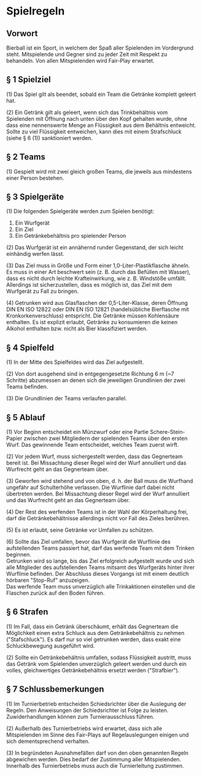 # Spielregeln

## Vorwort

Bierball ist ein Sport, in welchem der Spaß aller Spielenden im Vordergrund steht. 
Mitspielende und Gegner sind zu jeder Zeit mit Respekt zu behandeln.
Von allen Mitspielenden wird Fair-Play erwartet.

## § 1 Spielziel

(1) Das Spiel gilt als beendet, sobald ein Team die Getränke komplett geleert hat.

(2) Ein Getränk gilt als geleert, wenn sich das Trinkbehältnis vom Spielenden mit Öffnung nach unten über den Kopf gehalten wurde, ohne dass eine nennenswerte Menge an Flüssigkeit aus dem Behältnis entweicht.
Sollte zu viel Flüssigkeit entweichen, kann dies mit einem Strafschluck (siehe § 6 (1)) sanktioniert werden.

## § 2 Teams

(1) Gespielt wird mit zwei gleich großen Teams, die jeweils aus mindestens einer Person bestehen.

## § 3 Spielgeräte

(1) Die folgenden Spielgeräte werden zum Spielen benötigt:

1. Ein Wurfgerät
2. Ein Ziel
3. Ein Getränkebehältnis pro spielender Person

(2) Das Wurfgerät ist ein annähernd runder Gegenstand, der sich leicht einhändig werfen lässt.

(3) Das Ziel muss in Größe und Form einer 1,0-Liter-Plastikflasche ähneln.
Es muss in einer Art beschwert sein (z. B. durch das Befüllen mit Wasser), dass es nicht durch leichte Krafteinwirkung, wie z. B. Windstöße umfällt.
Allerdings ist sicherzustellen, dass es möglich ist, das Ziel mit dem Wurfgerät zu Fall zu bringen.

(4) Getrunken wird aus Glasflaschen der 0,5-Liter-Klasse, deren Öffnung DIN EN ISO 12822 oder DIN EN ISO 12821 (handelsübliche Bierflasche mit Kronkorkenverschluss) entspricht.
Die Getränke müssen Kohlensäure enthalten.
Es ist explizit erlaubt, Getränke zu konsumieren die keinen Alkohol enthalten bzw. nicht als Bier klassifiziert werden.

## § 4 Spielfeld

(1) In der Mitte des Spielfeldes wird das Ziel aufgestellt.

(2) Von dort ausgehend sind in entgegengesetzte Richtung 6 m (~7 Schritte) abzumessen an denen sich die jeweiligen Grundlinien der zwei Teams befinden.

(3) Die Grundlinien der Teams verlaufen parallel.

## § 5 Ablauf

(1) Vor Beginn entscheidet ein Münzwurf oder eine Partie Schere-Stein-Papier zwischen zwei Mitgliedern der spielenden Teams über den ersten Wurf.
Das gewinnende Team entscheidet, welches Team zuerst wirft.

(2) Vor jedem Wurf, muss sichergestellt werden, dass das Gegnerteam bereit ist.
Bei Missachtung dieser Regel wird der Wurf annulliert und das Wurfrecht geht an das Gegnerteam über.

(3) Geworfen wird stehend und von oben, d. h. der Ball muss die Wurfhand ungefähr auf Schulterhöhe verlassen.
Die Wurflinie darf dabei nicht übertreten werden.
Bei Missachtung dieser Regel wird der Wurf annulliert und das Wurfrecht geht an das Gegnerteam über.

(4) Der Rest des werfenden Teams ist in der Wahl der Körperhaltung frei, darf die Getränkebehältnisse allerdings nicht vor Fall des Zieles berühren.

(5) Es ist erlaubt, seine Getränke vor Umfallen zu schützen.

(6) Sollte das Ziel umfallen, bevor das Wurfgerät die Wurflinie des aufstellenden Teams passiert hat, darf das werfende Team mit dem Trinken beginnen.  
Getrunken wird so lange, bis das Ziel erfolgreich aufgestellt wurde und sich alle Mitglieder des aufstellenden Teams mitsamt des Wurfgeräts hinter ihrer Wurflinie befinden.
Der Abschluss dieses Vorgangs ist mit einem deutlich hörbaren "Stop-Ruf" anzuzeigen.  
Das werfende Team muss unverzüglich alle Trinkaktionen einstellen und die Flaschen zurück auf den Boden führen.

## § 6 Strafen

(1) Im Fall, dass ein Getränk überschäumt, erhält das Gegnerteam die Möglichkeit einen extra Schluck aus dem Getränkebehältnis zu nehmen ("Stafschluck").
Es darf nur so viel getrunken werden, dass exakt eine Schluckbewegung ausgeführt wird.

(2) Sollte ein Getränkebehältnis umfallen, sodass Flüssigkeit austritt, muss das Getränk vom Spielenden unverzüglich geleert werden und durch ein volles, gleichwertiges Getränkebehältnis ersetzt werden ("Strafbier").

## § 7 Schlussbemerkungen

(1) Im Turnierbetrieb entscheiden Schiedsrichter über die Auslegung der Regeln.
Den Anweisungen der Schiedsrichter ist Folge zu leisten.
Zuwiderhandlungen können zum Turnierausschluss führen.

(2) Außerhalb des Turnierbetriebs wird erwartet, dass sich alle Mitspielenden im Sinne des Fair-Plays auf Regelauslegungen einigen und sich dementsprechend verhalten.

(3) In begründeten Ausnahmefällen darf von den oben genannten Regeln abgewichen werden.
Dies bedarf der Zustimmung aller Mitspielenden.
Innerhalb des Turnierbetriebs muss auch die Turnierleitung zustimmen.

